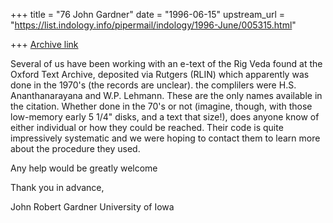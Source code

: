 +++
title = "76 John Gardner"
date = "1996-06-15"
upstream_url = "https://list.indology.info/pipermail/indology/1996-June/005315.html"

+++
[Archive link](https://list.indology.info/pipermail/indology/1996-June/005315.html)


Several of us have been working with an e-text of the Rig Veda found at the
Oxford Text Archive, deposited via Rutgers (RLIN) which apparently was 
done in the 1970's (the records are unclear). the complilers were H.S.
Ananthanarayana and W.P. Lehmann.  These are the only names available in
the citation.  Whether done in the 70's or not (imagine, though, with
those low-memory early 5 1/4" disks, and a text that size!), does anyone
know of either individual or how they could be reached.  Their code is
quite impressively systematic and we were hoping to contact them to learn 
more about the procedure they used.

Any help would be greatly welcome 


Thank you in advance,

John Robert Gardner
University of Iowa




